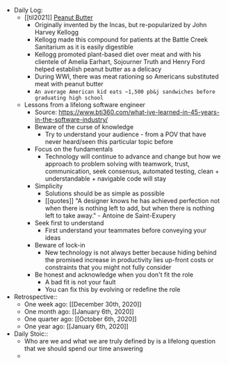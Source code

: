 - Daily Log:
    - [[til2021]] [Peanut Butter](https://www.smithsonianmag.com/innovation/brief-history-peanut-butter-180976525/)
        - Originally invented by the Incas, but re-popularized by John Harvey Kellogg
        - Kellogg made this compound for patients at the Battle Creek Sanitarium as it is easily digestible
        - Kellogg promoted plant-based diet over meat and with his clientele of Amelia Earhart, Sojourner Truth and Henry Ford helped establish peanut butter as a delicacy
        - During WWI, there was meat rationing so Americans substituted meat with peanut butter
        - `An average American kid eats ~1,500 pb&j sandwiches before graduating high school`
    - Lessons from a lifelong software engineer
        - Source: https://www.bti360.com/what-ive-learned-in-45-years-in-the-software-industry/
        - Beware of the curse of knowledge
            - Try to understand your audience - from a POV that have never heard/seen this particular topic before
        - Focus on the fundamentals
            - Technology will continue to advance and change but how we approach to problem solving with teamwork, trust, communication, seek consensus, automated testing, clean + understandable + navigable code will stay
        - Simplicity
            - Solutions should be as simple as possible
            - [[quotes]] "A designer knows he has achieved perfection not when there is nothing left to add, but when there is nothing left to take away." - Antoine de Saint-Exupery
        - Seek first to understand
            - First understand your teammates before conveying your ideas
        - Beware of lock-in
            - New technology is not always better because hiding behind the promised increase in productivity lies up-front costs or constraints that you might not fully consider
        - Be honest and acknowledge when you don't fit the role
            -  A bad fit is not your fault
            - You can fix this by evolving or redefine the role
- Retrospective::
    - One week ago: [[December 30th, 2020]]
    - One month ago: [[January 6th, 2020]]
    - One quarter ago: [[October 6th, 2020]]
    - One year ago: [[January 6th, 2020]]
- Daily Stoic::
    - Who are we and what we are truly defined by is a lifelong question that we should spend our time answering
    -
